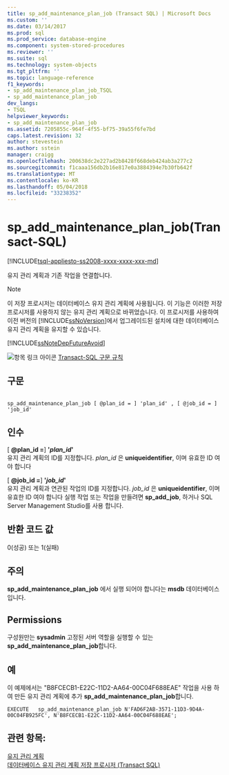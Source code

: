 ```yaml
---
title: sp_add_maintenance_plan_job (Transact SQL) | Microsoft Docs
ms.custom: ''
ms.date: 03/14/2017
ms.prod: sql
ms.prod_service: database-engine
ms.component: system-stored-procedures
ms.reviewer: ''
ms.suite: sql
ms.technology: system-objects
ms.tgt_pltfrm: ''
ms.topic: language-reference
f1_keywords:
- sp_add_maintenance_plan_job_TSQL
- sp_add_maintenance_plan_job
dev_langs:
- TSQL
helpviewer_keywords:
- sp_add_maintenance_plan_job
ms.assetid: 7205855c-964f-4f55-bf75-39a55f6fe7bd
caps.latest.revision: 32
author: stevestein
ms.author: sstein
manager: craigg
ms.openlocfilehash: 200638dc2e227ad2b8428f668deb424ab3a277c2
ms.sourcegitcommit: f1caaa156db2b16e817e0a3884394e7b30fb642f
ms.translationtype: MT
ms.contentlocale: ko-KR
ms.lasthandoff: 05/04/2018
ms.locfileid: "33238352"
---
```

# <a name="spaddmaintenanceplanjob-transact-sql"></a>sp_add_maintenance_plan_job(Transact-SQL)
[!INCLUDE[tsql-appliesto-ss2008-xxxx-xxxx-xxx-md](../../includes/tsql-appliesto-ss2008-xxxx-xxxx-xxx-md.md)]

  유지 관리 계획과 기존 작업을 연결합니다.  
  
> [!NOTE]  
>  이 저장 프로시저는 데이터베이스 유지 관리 계획에 사용됩니다. 이 기능은 이러한 저장 프로시저를 사용하지 않는 유지 관리 계획으로 바뀌었습니다. 이 프로시저를 사용하여 이전 버전의 [!INCLUDE[ssNoVersion](../../includes/ssnoversion-md.md)]에서 업그레이드된 설치에 대한 데이터베이스 유지 관리 계획을 유지할 수 있습니다.  
  
 [!INCLUDE[ssNoteDepFutureAvoid](../../includes/ssnotedepfutureavoid-md.md)]  
  
 ![항목 링크 아이콘](../../database-engine/configure-windows/media/topic-link.gif "항목 링크 아이콘") [Transact-SQL 구문 규칙](../../t-sql/language-elements/transact-sql-syntax-conventions-transact-sql.md)  
  
## <a name="syntax"></a>구문  
  
```  
  
sp_add_maintenance_plan_job [ @plan_id = ] 'plan_id' , [ @job_id = ] 'job_id'  
```  
  
## <a name="arguments"></a>인수  
 [ **@plan_id =**] **'***plan_id***'**  
 유지 관리 계획의 ID를 지정합니다. *plan_id* 은 **uniqueidentifier**, 이며 유효한 ID 여야 합니다  
  
 [ **@job_id =**] **'***job_id***'**  
 유지 관리 계획과 연관된 작업의 ID를 지정합니다. *job_id* 은 **uniqueidentifier**, 이며 유효한 ID 여야 합니다 실행 작업 또는 작업을 만들려면 **sp_add_job**, 하거나 SQL Server Management Studio를 사용 합니다.  
  
## <a name="return-code-values"></a>반환 코드 값  
 0(성공) 또는 1(실패)  
  
## <a name="remarks"></a>주의  
 **sp_add_maintenance_plan_job** 에서 실행 되어야 합니다는 **msdb** 데이터베이스입니다.  
  
## <a name="permissions"></a>Permissions  
 구성원만는 **sysadmin** 고정된 서버 역할을 실행할 수 있는 **sp_add_maintenance_plan_job**합니다.  
  
## <a name="examples"></a>예  
 이 예제에서는 "B8FCECB1-E22C-11D2-AA64-00C04F688EAE" 작업을 사용 하 여 만든 유지 관리 계획에 추가 **sp_add_maintenance_plan_job**합니다.  
  
```  
EXECUTE   sp_add_maintenance_plan_job N'FAD6F2AB-3571-11D3-9D4A-00C04FB925FC', N'B8FCECB1-E22C-11D2-AA64-00C04F688EAE';  
```  
  
## <a name="see-also"></a>관련 항목:  
 [유지 관리 계획](../../relational-databases/maintenance-plans/maintenance-plans.md)   
 [데이터베이스 유지 관리 계획 저장 프로시저 &#40;Transact SQL&#41;](../../relational-databases/system-stored-procedures/database-maintenance-plan-stored-procedures-transact-sql.md)  
  
  
